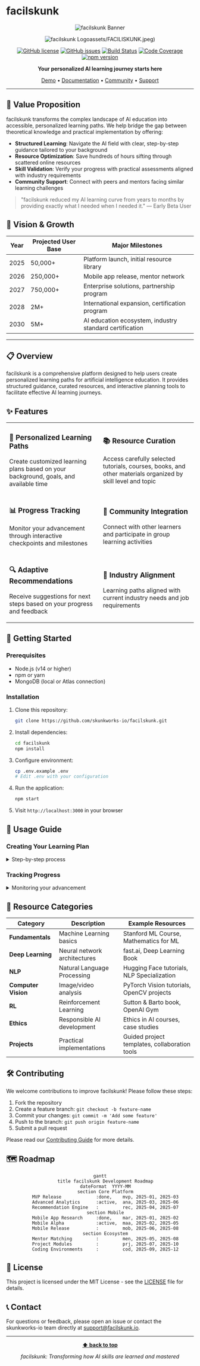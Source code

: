 # facilskunk

<div align="center">

![facilskunk Banner](https://github.com/skunkworks-io/facilskunk/assets/YOUR%20AI%20LEARINGSTARTS%20HERE.svg?token=A6CHLBDVFDYIL6RYJ3PRHUTH44GUI)

![facilskunk Logo](https://img.shields.io/badge/facilskunk-AI%20Learning%20Guide-6C3483?style=for-the-badge)assets/FACILISKUNK.jpeg)

[![GitHub license](https://img.shields.io/github/license/skunkworks-io/facilskunk)](https://github.com/skunkworks-io/facilskunk/blob/main/LICENSE)
[![GitHub issues](https://img.shields.io/github/issues/skunkworks-io/facilskunk)](https://github.com/skunkworks-io/facilskunk/issues)
[![Build Status](https://img.shields.io/github/actions/workflow/status/skunkworks-io/facilskunk/main.yml?branch=main)](https://github.com/skunkworks-io/facilskunk/actions)
[![Code Coverage](https://img.shields.io/codecov/c/github/skunkworks-io/facilskunk)](https://codecov.io/gh/skunkworks-io/facilskunk)
[![npm version](https://img.shields.io/npm/v/facilskunk)](https://www.npmjs.com/package/facilskunk)

**Your personalized AI learning journey starts here**

[Demo](https://facilskunk.io) • [Documentation](https://docs.facilskunk.io) • [Community](https://community.facilskunk.io) • [Support](https://facilskunk.io/support)

</div>

---

## 🚀 Value Proposition

facilskunk transforms the complex landscape of AI education into accessible, personalized learning paths. We help bridge the gap between theoretical knowledge and practical implementation by offering:

- **Structured Learning**: Navigate the AI field with clear, step-by-step guidance tailored to your background
- **Resource Optimization**: Save hundreds of hours sifting through scattered online resources
- **Skill Validation**: Verify your progress with practical assessments aligned with industry requirements
- **Community Support**: Connect with peers and mentors facing similar learning challenges

> "facilskunk reduced my AI learning curve from years to months by providing exactly what I needed when I needed it." — Early Beta User

## 🔭 Vision & Growth

| Year | Projected User Base | Major Milestones |
|------|---------------------|------------------|
| 2025 | 50,000+ | Platform launch, initial resource library |
| 2026 | 250,000+ | Mobile app release, mentor network |
| 2027 | 750,000+ | Enterprise solutions, partnership program |
| 2028 | 2M+ | International expansion, certification program |
| 2030 | 5M+ | AI education ecosystem, industry standard certification |

---

## 📋 Overview

facilskunk is a comprehensive platform designed to help users create personalized learning paths for artificial intelligence education. It provides structured guidance, curated resources, and interactive planning tools to facilitate effective AI learning journeys.

## ✨ Features

<table>
  <tr>
    <td width="50%">
      <h3>🧠 Personalized Learning Paths</h3>
      <p>Create customized learning plans based on your background, goals, and available time</p>
    </td>
    <td width="50%">
      <h3>📚 Resource Curation</h3>
      <p>Access carefully selected tutorials, courses, books, and other materials organized by skill level and topic</p>
    </td>
  </tr>
  <tr>
    <td width="50%">
      <h3>📊 Progress Tracking</h3>
      <p>Monitor your advancement through interactive checkpoints and milestones</p>
    </td>
    <td width="50%">
      <h3>👥 Community Integration</h3>
      <p>Connect with other learners and participate in group learning activities</p>
    </td>
  </tr>
  <tr>
    <td width="50%">
      <h3>🔍 Adaptive Recommendations</h3>
      <p>Receive suggestions for next steps based on your progress and feedback</p>
    </td>
    <td width="50%">
      <h3>🔗 Industry Alignment</h3>
      <p>Learning paths aligned with current industry needs and job requirements</p>
    </td>
  </tr>
</table>

## 🚀 Getting Started

### Prerequisites

- Node.js (v14 or higher)
- npm or yarn
- MongoDB (local or Atlas connection)

### Installation

1. Clone this repository:
   ```bash
   git clone https://github.com/skunkworks-io/facilskunk.git
   ```

2. Install dependencies:
   ```bash
   cd facilskunk
   npm install
   ```

3. Configure environment:
   ```bash
   cp .env.example .env
   # Edit .env with your configuration
   ```

4. Run the application:
   ```bash
   npm start
   ```

5. Visit `http://localhost:3000` in your browser

## 📖 Usage Guide

### Creating Your Learning Plan

<details>
<summary>Step-by-step process</summary>

1. Complete the initial assessment to identify your current knowledge level
2. Define your learning goals and time commitment
3. Review and customize the generated learning path
4. Begin your journey with the first recommended resource

</details>

### Tracking Progress

<details>
<summary>Monitoring your advancement</summary>

- Mark completed sections in your learning plan
- Take periodic assessments to measure knowledge retention
- Adjust your plan based on progress and changing interests

</details>

## 🔧 Resource Categories

| Category | Description | Example Resources |
|----------|-------------|-------------------|
| **Fundamentals** | Machine Learning basics | Stanford ML Course, Mathematics for ML |
| **Deep Learning** | Neural network architectures | fast.ai, Deep Learning Book |
| **NLP** | Natural Language Processing | Hugging Face tutorials, NLP Specialization |
| **Computer Vision** | Image/video analysis | PyTorch Vision tutorials, OpenCV projects |
| **RL** | Reinforcement Learning | Sutton & Barto book, OpenAI Gym |
| **Ethics** | Responsible AI development | Ethics in AI courses, case studies |
| **Projects** | Practical implementations | Guided project templates, collaboration tools |

## 🛠️ Contributing

We welcome contributions to improve facilskunk! Please follow these steps:

1. Fork the repository
2. Create a feature branch: `git checkout -b feature-name`
3. Commit your changes: `git commit -m 'Add some feature'`
4. Push to the branch: `git push origin feature-name`
5. Submit a pull request

Please read our [Contributing Guide](CONTRIBUTING.md) for more details.

## 🗺️ Roadmap

<div align="center">

```mermaid
gantt
    title facilskunk Development Roadmap
    dateFormat  YYYY-MM
    section Core Platform
    MVP Release             :done,    mvp, 2025-01, 2025-03
    Advanced Analytics      :active,  ana, 2025-03, 2025-06
    Recommendation Engine   :         rec, 2025-04, 2025-07
    section Mobile
    Mobile App Research     :done,    mar, 2025-01, 2025-02
    Mobile Alpha            :active,  maa, 2025-02, 2025-05
    Mobile Release          :         mob, 2025-06, 2025-08
    section Ecosystem
    Mentor Matching         :         men, 2025-05, 2025-08
    Project Modules         :         prj, 2025-07, 2025-10
    Coding Environments     :         cod, 2025-09, 2025-12
```

</div>

## 📄 License

This project is licensed under the MIT License - see the [LICENSE](LICENSE) file for details.

## 📞 Contact

For questions or feedback, please open an issue or contact the skunkworks-io team directly at support@facilskunk.io.

---

<div align="center">

**[⬆ back to top](#facilskunk)**

*facilskunk: Transforming how AI skills are learned and mastered*

</div>
